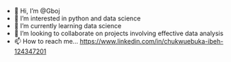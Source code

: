 - 👋 Hi, I’m @Gboj
- 👀 I’m interested in python and data science
- 🌱 I’m currently learning data science
- 💞️ I’m looking to collaborate on projects involving effective data analysis
- 📫 How to reach me... https://www.linkedin.com/in/chukwuebuka-ibeh-124347201

<!---
Gboj/Gboj is a ✨ special ✨ repository because its `README.md` (this file) appears on your GitHub profile.
You can click the Preview link to take a look at your changes.
--->
